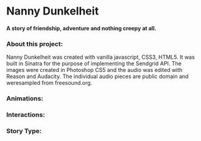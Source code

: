 # Nanny Dunkelheit

#### A story of friendship, adventure and nothing creepy at all.
<!-- <hr> -->
### About this project:

Nanny Dunkelheit was created with vanilla javascript, CSS3, HTML5. It was built in Sinatra for the purpose of implementing the Sendgrid API.
The images were created in Photoshop CS5 and the audio was edited with Reason and Audacity. The individual audio pieces are public domain and weresampled from freesound.org.

### Animations:
### Interactions:
### Story Type:
